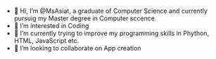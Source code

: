 - 👋 Hi, I’m @MsAsiat, a graduate of Computer Science and currently pursuig my Master degree in Computer sccence
- 👀 I’m interested in Coding
- 🌱 I’m currently trying to improve my programming skills in Phython, HTML, JavaScript etc.
- 💞️ I’m looking to collaborate on App creation


<!---
MsAsiat/MsAsiat is a ✨ special ✨ repository because its `README.md` (this file) appears on your GitHub profile.
You can click the Preview link to take a look at your changes.
--->
